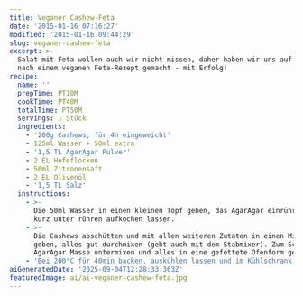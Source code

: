 ```yaml
---
title: Veganer Cashew-Feta
date: '2015-01-16 07:16:27'
modified: '2015-01-16 09:44:29'
slug: veganer-cashew-feta
excerpt: >-
  Salat mit Feta wollen auch wir nicht missen, daher haben wir uns auf die Suche
  nach einem veganen Feta-Rezept gemacht - mit Erfolg!
recipe:
  name: ''
  prepTime: PT10M
  cookTime: PT40M
  totalTime: PT50M
  servings: 1 Stück
  ingredients:
    - '200g Cashews, für 4h eingeweicht'
    - 125ml Wasser + 50ml extra
    - '1,5 TL AgarAgar Pulver'
    - 2 EL Hefeflocken
    - 50ml Zitronensaft
    - 2 EL Olivenöl
    - '1,5 TL Salz'
  instructions:
    - >-
      Die 50ml Wasser in einen kleinen Topf geben, das AgarAgar einrühren und
      kurz unter rühren aufkochen lassen.
    - >-
      Die Cashews abschütten und mit allen weiteren Zutaten in einen Mixbecher
      geben, alles gut durchmixen (geht auch mit dem Stabmixer). Zum Schluss die
      AgarAgar Masse untermixen und alles in eine gefettete Ofenform geben.
    - 'Bei 200°C für 40min backen, auskühlen lassen und im Kühlschrank lagern.'
aiGeneratedDate: '2025-09-04T12:28:33.363Z'
featuredImage: ai/ai-veganer-cashew-feta.jpg
---
```


